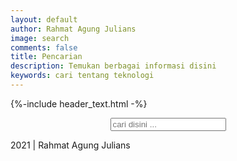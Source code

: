 ```yaml
---
layout: default
author: Rahmat Agung Julians
image: search
comments: false
title: Pencarian
description: Temukan berbagai informasi disini
keywords: cari tentang teknologi
---
```

{%-include header_text.html -%}
<div id="search-container">
  <center>
  <input type="text" id="search-input" class="form-control forsearch" placeholder="cari disini ..." />
  </center>
  <ul id="results-container"></ul>
</div>

<script>
  SimpleJekyllSearch({
    searchInput: document.getElementById('search-input'),
    resultsContainer: document.getElementById('results-container'),
    json: '{{ site.baseurl }}/postingan.json',
    searchResultTemplate: '<li><a href="{url}?query={query}" title="{desc}" class="result">{title}</a></li>',
    noResultsText: 'Hasil tidak ditemukan',
    limit: 10,
    fuzzy: false,
    exclude: []
  });
</script>
<div class="row">
  <div class="col-sm-3 text-muted text-right small"></div>
  <p class="post-meta">2021 |  Rahmat Agung Julians</p>
</div>